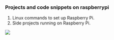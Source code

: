 ### Projects and code snippets on raspberrypi

1. Linux commands to set up Raspberry Pi.
2. Side projects running on Raspberry Pi.

<img src="http://renjie.rocks/home/img.php">

